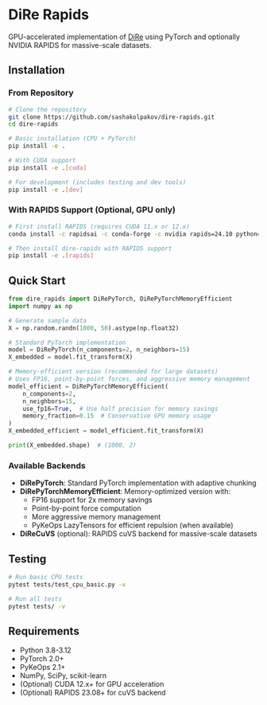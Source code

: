 # DiRe Rapids

GPU-accelerated implementation of [DiRe](https://github.com/sashakolpakov/dire-jax) using PyTorch and optionally NVIDIA RAPIDS for massive-scale datasets.

## Installation

### From Repository

```bash
# Clone the repository
git clone https://github.com/sashakolpakov/dire-rapids.git
cd dire-rapids

# Basic installation (CPU + PyTorch)
pip install -e .

# With CUDA support
pip install -e .[cuda]

# For development (includes testing and dev tools)
pip install -e .[dev]
```

### With RAPIDS Support (Optional, GPU only)

```bash
# First install RAPIDS (requires CUDA 11.x or 12.x)
conda install -c rapidsai -c conda-forge -c nvidia rapids=24.10 python=3.11 cuda-version=11.8

# Then install dire-rapids with RAPIDS support
pip install -e .[rapids]
```

## Quick Start

```python
from dire_rapids import DiRePyTorch, DiRePyTorchMemoryEfficient
import numpy as np

# Generate sample data
X = np.random.randn(1000, 50).astype(np.float32)

# Standard PyTorch implementation
model = DiRePyTorch(n_components=2, n_neighbors=15)
X_embedded = model.fit_transform(X)

# Memory-efficient version (recommended for large datasets)
# Uses FP16, point-by-point forces, and aggressive memory management
model_efficient = DiRePyTorchMemoryEfficient(
    n_components=2, 
    n_neighbors=15,
    use_fp16=True,  # Use half precision for memory savings
    memory_fraction=0.15  # Conservative GPU memory usage
)
X_embedded_efficient = model_efficient.fit_transform(X)

print(X_embedded.shape)  # (1000, 2)
```

### Available Backends

- **DiRePyTorch**: Standard PyTorch implementation with adaptive chunking
- **DiRePyTorchMemoryEfficient**: Memory-optimized version with:
  - FP16 support for 2x memory savings
  - Point-by-point force computation
  - More aggressive memory management
  - PyKeOps LazyTensors for efficient repulsion (when available)
- **DiReCuVS** (optional): RAPIDS cuVS backend for massive-scale datasets

## Testing

```bash
# Run basic CPU tests
pytest tests/test_cpu_basic.py -v

# Run all tests
pytest tests/ -v
```

## Requirements

- Python 3.8-3.12
- PyTorch 2.0+
- PyKeOps 2.1+
- NumPy, SciPy, scikit-learn
- (Optional) CUDA 12.x+ for GPU acceleration
- (Optional) RAPIDS 23.08+ for cuVS backend
